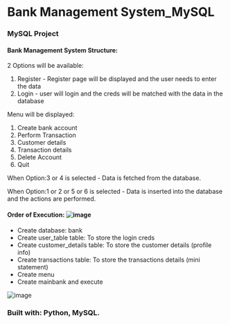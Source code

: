 # Bank Management System_MySQL
### MySQL Project

#### Bank Management System Structure:
2 Options will be available:
1. Register - Register page will be displayed and the user needs to enter the data
2. Login - user will login and the creds will be matched with the data in the database

Menu will be displayed:
1. Create bank account
2. Perform Transaction
3. Customer details
4. Transaction details
5. Delete Account
6. Quit

When Option:3 or 4 is selected - Data is fetched from the database.

When Option:1 or 2 or 5 or 6 is selected - Data is inserted into the database and the actions are performed.

#### Order of Execution: ![image](https://user-images.githubusercontent.com/79400175/161265418-c310b455-2966-4a13-b25e-c6453b552742.png)
  * Create database: bank
  * Create user_table table: To store the login creds
  * Create customer_details table: To store the customer details (profile info)
  * Create transactions table: To store the transactions details (mini statement)
  * Create menu
  * Create mainbank and execute
  
![image](https://user-images.githubusercontent.com/79400175/161269191-b85ea247-a9d6-43be-8760-e333fbfd4b47.png)

### Built with: Python, MySQL.



